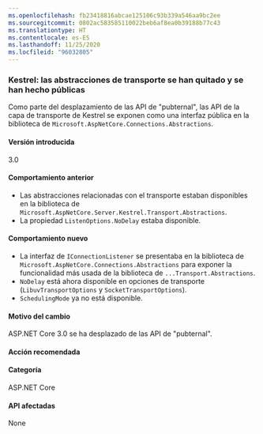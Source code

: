 ```yaml
---
ms.openlocfilehash: fb23418816abcae125106c93b339a546aa9bc2ee
ms.sourcegitcommit: 0802ac583585110022beb6af8ea0b39188b77c43
ms.translationtype: HT
ms.contentlocale: es-ES
ms.lasthandoff: 11/25/2020
ms.locfileid: "96032805"
---
```

### <a name="kestrel-transport-abstractions-removed-and-made-public"></a>Kestrel: las abstracciones de transporte se han quitado y se han hecho públicas

Como parte del desplazamiento de las API de "pubternal", las API de la capa de transporte de Kestrel se exponen como una interfaz pública en la biblioteca de `Microsoft.AspNetCore.Connections.Abstractions`.

#### <a name="version-introduced"></a>Versión introducida

3.0

#### <a name="old-behavior"></a>Comportamiento anterior

- Las abstracciones relacionadas con el transporte estaban disponibles en la biblioteca de `Microsoft.AspNetCore.Server.Kestrel.Transport.Abstractions`.
- La propiedad `ListenOptions.NoDelay` estaba disponible.

#### <a name="new-behavior"></a>Comportamiento nuevo

- La interfaz de `IConnectionListener` se presentaba en la biblioteca de `Microsoft.AspNetCore.Connections.Abstractions` para exponer la funcionalidad más usada de la biblioteca de `...Transport.Abstractions`.
- `NoDelay` está ahora disponible en opciones de transporte (`LibuvTransportOptions` y `SocketTransportOptions`).
- `SchedulingMode` ya no está disponible.

#### <a name="reason-for-change"></a>Motivo del cambio

ASP.NET Core 3.0 se ha desplazado de las API de "pubternal".

#### <a name="recommended-action"></a>Acción recomendada

#### <a name="category"></a>Categoría

ASP.NET Core

#### <a name="affected-apis"></a>API afectadas

None

<!-- 

#### Affected APIs

Not detectable via API analysis

-->
